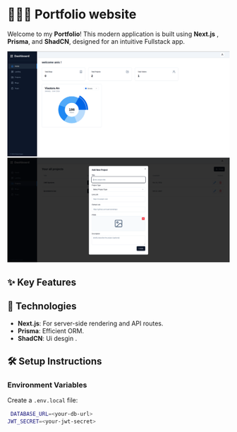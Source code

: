 # 👨🏻‍💻 Portfolio website

Welcome to my **Portfolio**! This modern application is built using **Next.js** , **Prisma**, and **ShadCN**, designed for an intuitive Fullstack app.

![Demo 1](/src/assets/demo1.png)
![Demo 1](/src/assets/demo2.png)

## ✨ Key Features

## 🚀 Technologies

- **Next.js**: For server-side rendering and API routes.
- **Prisma**: Efficient ORM.
- **ShadCN**: Ui desgin .

## 🛠️ Setup Instructions

### Environment Variables

Create a `.env.local` file:

```bash
 DATABASE_URL=<your-db-url>
JWT_SECRET=<your-jwt-secret>
```
